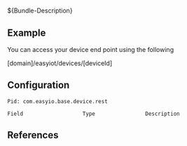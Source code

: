 # 

${Bundle-Description}

## Example

You can access your device end point using the following

[domain]/easyiot/devices/[deviceId]

## Configuration

	Pid: com.easyio.base.device.rest
	
	Field					Type				Description
		
	
## References